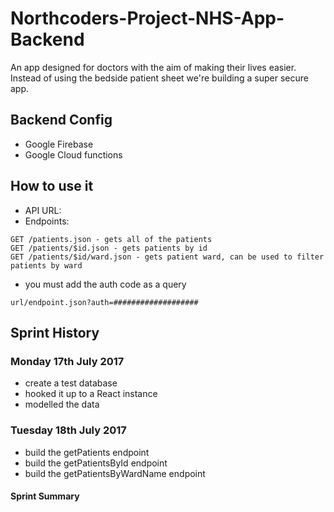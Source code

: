 # Northcoders-Project-NHS-App-Backend

An app designed for doctors with the aim of making their lives easier. Instead of using the bedside patient sheet we're building a super secure app. 

## Backend Config
* Google Firebase 
* Google Cloud functions

## How to use it
* API URL: 
* Endpoints: 
``` 
GET /patients.json - gets all of the patients
GET /patients/$id.json - gets patients by id
GET /patients/$id/ward.json - gets patient ward, can be used to filter patients by ward
```
* you must add the auth code as a query 
```
url/endpoint.json?auth=###################
```
## Sprint History

### Monday 17th July 2017
* create a test database
* hooked it up to a React instance
* modelled the data 

### Tuesday 18th July 2017
* build the getPatients endpoint
* build the getPatientsById endpoint
* build the getPatientsByWardName endpoint

#### Sprint Summary